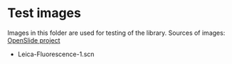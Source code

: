 # Test images
Images in this folder are used for testing of the library. 
Sources of images:
[OpenSlide project](http://openslide.cs.cmu.edu/download/openslide-testdata/Leica/)
- Leica-Fluorescence-1.scn